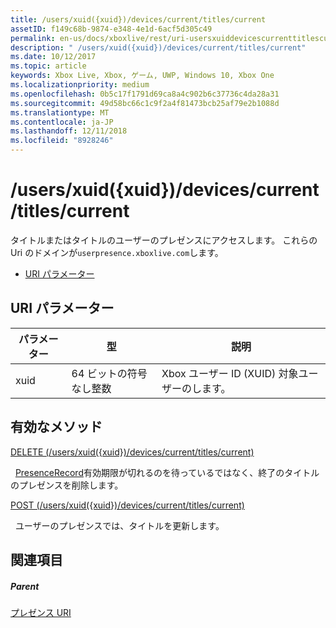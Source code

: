```yaml
---
title: /users/xuid({xuid})/devices/current/titles/current
assetID: f149c68b-9874-e348-4e1d-6acf5d305c49
permalink: en-us/docs/xboxlive/rest/uri-usersxuiddevicescurrenttitlescurrent.html
description: " /users/xuid({xuid})/devices/current/titles/current"
ms.date: 10/12/2017
ms.topic: article
keywords: Xbox Live, Xbox, ゲーム, UWP, Windows 10, Xbox One
ms.localizationpriority: medium
ms.openlocfilehash: 0b5c17f1791d69ca8a4c902b6c37736c4da28a31
ms.sourcegitcommit: 49d58bc66c1c9f2a4f81473bcb25af79e2b1088d
ms.translationtype: MT
ms.contentlocale: ja-JP
ms.lasthandoff: 12/11/2018
ms.locfileid: "8928246"
---
```

# <a name="usersxuidxuiddevicescurrenttitlescurrent"></a>/users/xuid({xuid})/devices/current/titles/current
タイトルまたはタイトルのユーザーのプレゼンスにアクセスします。 これらの Uri のドメインが`userpresence.xboxlive.com`します。
 
  * [URI パラメーター](#ID4EV)
 
<a id="ID4EV"></a>

 
## <a name="uri-parameters"></a>URI パラメーター
 
| パラメーター| 型| 説明| 
| --- | --- | --- | 
| xuid| 64 ビットの符号なし整数| Xbox ユーザー ID (XUID) 対象ユーザーのします。| 
  
<a id="ID4EUB"></a>

 
## <a name="valid-methods"></a>有効なメソッド

[DELETE (/users/xuid({xuid})/devices/current/titles/current)](uri-usersxuiddevicescurrenttitlescurrentdelete.md)

&nbsp;&nbsp;[PresenceRecord](../../json/json-presencerecord.md)有効期限が切れるのを待っているではなく、終了のタイトルのプレゼンスを削除します。

[POST (/users/xuid({xuid})/devices/current/titles/current)](uri-usersxuiddevicescurrenttitlescurrentpost.md)

&nbsp;&nbsp;ユーザーのプレゼンスでは、タイトルを更新します。
 
<a id="ID4EBC"></a>

 
## <a name="see-also"></a>関連項目
 
<a id="ID4EDC"></a>

 
##### <a name="parent"></a>Parent 

[プレゼンス URI](atoc-reference-presence.md)

   